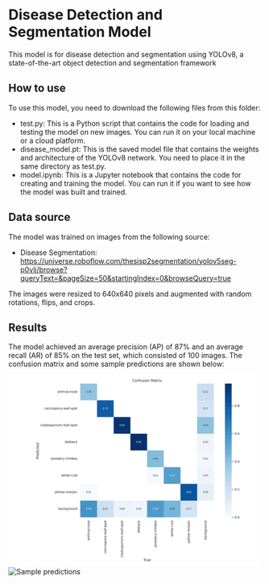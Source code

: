 # Disease Detection and Segmentation Model

This model is for disease detection and segmentation using YOLOv8, a state-of-the-art object detection and segmentation framework

## How to use

To use this model, you need to download the following files from this folder:

- test.py: This is a Python script that contains the code for loading and testing the model on new images. You can run it on your local machine or a cloud platform.
- disease_model.pt: This is the saved model file that contains the weights and architecture of the YOLOv8 network. You need to place it in the same directory as test.py.
- model.ipynb: This is a Jupyter notebook that contains the code for creating and training the model. You can run it if you want to see how the model was built and trained.

## Data source

The model was trained on images from the following source:

- Disease Segmentation: https://universe.roboflow.com/thesisp2segmentation/yolov5seg-p0vlj/browse?queryText=&pageSize=50&startingIndex=0&browseQuery=true

The images were resized to 640x640 pixels and augmented with random rotations, flips, and crops.

## Results

The model achieved an average precision (AP) of 87% and an average recall (AR) of 85% on the test set, which consisted of 100 images. The confusion matrix and some sample predictions are shown below:

![Confusion matrix](confusion_matrix.png)
![Sample predictions](sample_predictions.png)

